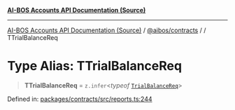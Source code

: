 [**AI-BOS Accounts API Documentation (Source)**](../../../README.md)

***

[AI-BOS Accounts API Documentation (Source)](../../../README.md) / [@aibos/contracts](../README.md) / [](../README.md) / TTrialBalanceReq

# Type Alias: TTrialBalanceReq

> **TTrialBalanceReq** = `z.infer`\<*typeof* [`TrialBalanceReq`](../variables/TrialBalanceReq.md)\>

Defined in: [packages/contracts/src/reports.ts:244](https://github.com/pohlai88/accounts/blob/48103fb36d28b2b9bfb33472b6de2f719773cde9/packages/contracts/src/reports.ts#L244)
